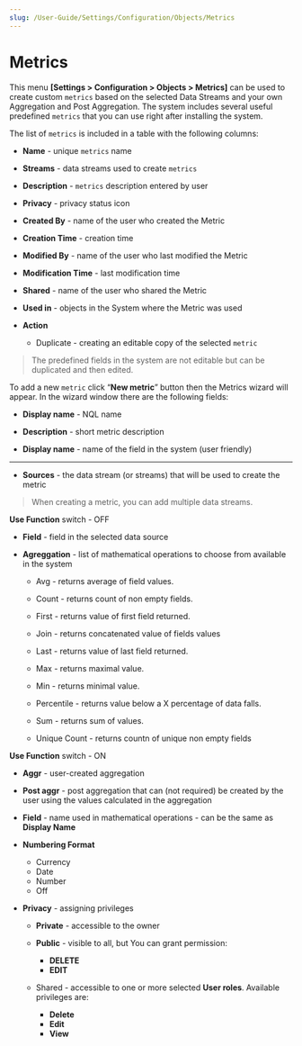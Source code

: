 ```yaml
---
slug: /User-Guide/Settings/Configuration/Objects/Metrics
---
```


# Metrics

This menu **[Settings > Configuration > Objects > Metrics]** can be used to create custom `metrics` based on the selected Data Streams and your own Aggregation and Post Aggregation. The system includes several useful predefined  `metrics`  that you can use right after installing the system.

The list of `metrics` is included in a table with the following columns:

- **Name** - unique `metrics` name

- **Streams** - data streams used to create  `metrics` 

- **Description** -  `metrics`  description entered by user

- **Privacy** - privacy status icon

- **Created By** - name of the user who created the Metric

- **Creation Time** - creation time

- **Modified By** - name of the user who last modified the Metric

- **Modification Time** - last modification time

- **Shared** - name of the user who shared the Metric

- **Used in** - objects in the System where the Metric was used

- **Action**

  - Duplicate -  creating an editable copy of the selected  `metric`

    

> The predefined fields in the system are not editable but can be duplicated and then edited.



To add a new `metric` click “**New metric**” button then the Metrics wizard will appear. In the wizard window there are the following fields:

- **Display name** - NQL name

- **Description** - short metric description

- **Display name** - name of the field in the system (user friendly)


---

- **Sources** - the data stream (or streams) that will be used to create the metric

> When creating a metric, you can add multiple data streams.

**Use Function** switch - OFF 

- **Field** - field in the selected data source

- **Agreggation** - list of mathematical operations to choose from available in the system
  - Avg - returns average of field values.
  - Count - returns count of non empty fields.
  
  - First - returns value of first field returned.
  
  - Join - returns concatenated value of fields values
  
  - Last - returns value of last field returned.
  
  - Max - returns maximal value.
  
  - Min - returns minimal value.
  
  - Percentile - returns value below a X percentage of data falls.
  
  - Sum - returns sum of values.
  
  - Unique Count - returns countn of unique non empty fields

**Use Function** switch - ON

- **Aggr** - user-created aggregation
- **Post aggr** - post aggregation that can (not required) be created by the user using the values calculated in the aggregation
- **Field** - name used in mathematical operations - can be the same as **Display Name**
- **Numbering Format**
  - Currency
  - Date
  - Number
  - Off

- **Privacy** - assigning privileges 

  - **Private** - accessible to the owner

  - **Public** - visible to all, but You can grant permission:
    - **DELETE**
    - **EDIT**

  - Shared - accessible to one or more selected **User roles**. Available privileges are:
    - **Delete**
    - **Edit**
    - **View**







